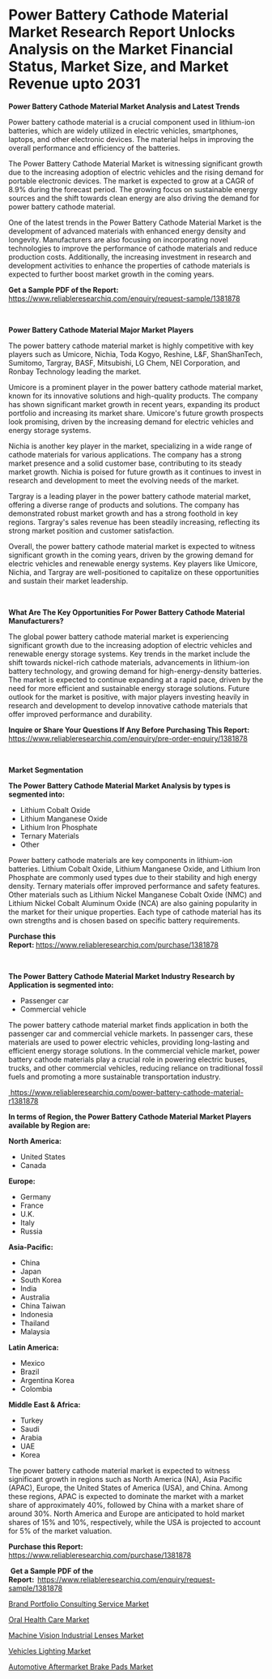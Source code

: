 <p><h1>Power Battery Cathode Material Market Research Report Unlocks Analysis on the Market Financial Status, Market Size, and Market Revenue upto 2031</h1></p><p><strong>Power Battery Cathode Material Market Analysis and Latest Trends</strong></p>
<p><p>Power battery cathode material is a crucial component used in lithium-ion batteries, which are widely utilized in electric vehicles, smartphones, laptops, and other electronic devices. The material helps in improving the overall performance and efficiency of the batteries.</p><p>The Power Battery Cathode Material Market is witnessing significant growth due to the increasing adoption of electric vehicles and the rising demand for portable electronic devices. The market is expected to grow at a CAGR of 8.9% during the forecast period. The growing focus on sustainable energy sources and the shift towards clean energy are also driving the demand for power battery cathode material.</p><p>One of the latest trends in the Power Battery Cathode Material Market is the development of advanced materials with enhanced energy density and longevity. Manufacturers are also focusing on incorporating novel technologies to improve the performance of cathode materials and reduce production costs. Additionally, the increasing investment in research and development activities to enhance the properties of cathode materials is expected to further boost market growth in the coming years.</p></p>
<p><strong>Get a Sample PDF of the Report:&nbsp;</strong> <a href="https://www.reliableresearchiq.com/enquiry/request-sample/1381878">https://www.reliableresearchiq.com/enquiry/request-sample/1381878</a></p>
<p>&nbsp;</p>
<p><strong>Power Battery Cathode Material Major Market Players</strong></p>
<p><p>The power battery cathode material market is highly competitive with key players such as Umicore, Nichia, Toda Kogyo, Reshine, L&F, ShanShanTech, Sumitomo, Targray, BASF, Mitsubishi, LG Chem, NEI Corporation, and Ronbay Technology leading the market.</p><p>Umicore is a prominent player in the power battery cathode material market, known for its innovative solutions and high-quality products. The company has shown significant market growth in recent years, expanding its product portfolio and increasing its market share. Umicore's future growth prospects look promising, driven by the increasing demand for electric vehicles and energy storage systems.</p><p>Nichia is another key player in the market, specializing in a wide range of cathode materials for various applications. The company has a strong market presence and a solid customer base, contributing to its steady market growth. Nichia is poised for future growth as it continues to invest in research and development to meet the evolving needs of the market.</p><p>Targray is a leading player in the power battery cathode material market, offering a diverse range of products and solutions. The company has demonstrated robust market growth and has a strong foothold in key regions. Targray's sales revenue has been steadily increasing, reflecting its strong market position and customer satisfaction.</p><p>Overall, the power battery cathode material market is expected to witness significant growth in the coming years, driven by the growing demand for electric vehicles and renewable energy systems. Key players like Umicore, Nichia, and Targray are well-positioned to capitalize on these opportunities and sustain their market leadership.</p></p>
<p>&nbsp;</p>
<p><strong>What Are The Key Opportunities For Power Battery Cathode Material Manufacturers?</strong></p>
<p><p>The global power battery cathode material market is experiencing significant growth due to the increasing adoption of electric vehicles and renewable energy storage systems. Key trends in the market include the shift towards nickel-rich cathode materials, advancements in lithium-ion battery technology, and growing demand for high-energy-density batteries. The market is expected to continue expanding at a rapid pace, driven by the need for more efficient and sustainable energy storage solutions. Future outlook for the market is positive, with major players investing heavily in research and development to develop innovative cathode materials that offer improved performance and durability.</p></p>
<p><strong>Inquire or Share Your Questions If Any Before Purchasing This Report:</strong> <a href="https://www.reliableresearchiq.com/enquiry/pre-order-enquiry/1381878">https://www.reliableresearchiq.com/enquiry/pre-order-enquiry/1381878</a></p>
<p>&nbsp;</p>
<p><strong>Market Segmentation</strong></p>
<p><strong>The Power Battery Cathode Material Market Analysis by types is segmented into:</strong></p>
<p><ul><li>Lithium Cobalt Oxide</li><li>Lithium Manganese Oxide</li><li>Lithium Iron Phosphate</li><li>Ternary Materials</li><li>Other</li></ul></p>
<p><p>Power battery cathode materials are key components in lithium-ion batteries. Lithium Cobalt Oxide, Lithium Manganese Oxide, and Lithium Iron Phosphate are commonly used types due to their stability and high energy density. Ternary materials offer improved performance and safety features. Other materials such as Lithium Nickel Manganese Cobalt Oxide (NMC) and Lithium Nickel Cobalt Aluminum Oxide (NCA) are also gaining popularity in the market for their unique properties. Each type of cathode material has its own strengths and is chosen based on specific battery requirements.</p></p>
<p><strong>Purchase this Report:&nbsp;</strong><a href="https://www.reliableresearchiq.com/purchase/1381878">https://www.reliableresearchiq.com/purchase/1381878</a></p>
<p>&nbsp;</p>
<p><strong>The Power Battery Cathode Material Market Industry Research by Application is segmented into:</strong></p>
<p><ul><li>Passenger car</li><li>Commercial vehicle</li></ul></p>
<p><p>The power battery cathode material market finds application in both the passenger car and commercial vehicle markets. In passenger cars, these materials are used to power electric vehicles, providing long-lasting and efficient energy storage solutions. In the commercial vehicle market, power battery cathode materials play a crucial role in powering electric buses, trucks, and other commercial vehicles, reducing reliance on traditional fossil fuels and promoting a more sustainable transportation industry.</p></p>
<p><a href="https://www.reliableresearchiq.com/power-battery-cathode-material-r1381878">&nbsp;https://www.reliableresearchiq.com/power-battery-cathode-material-r1381878</a></p>
<p><strong>In terms of Region, the Power Battery Cathode Material Market Players available by Region are:</strong></p>
<p>
    <p> <strong> North America: </strong>
        <ul>
            <li>United States</li>
            <li>Canada</li>
        </ul>
        </p> 
    <p> <strong> Europe: </strong>
        <ul>
            <li>Germany</li>
            <li>France</li>
            <li>U.K.</li>
            <li>Italy</li>
            <li>Russia</li>
        </ul>
        </p> 
    <p> <strong> Asia-Pacific: </strong>
        <ul>
            <li>China</li>
            <li>Japan</li>
            <li>South Korea</li>
            <li>India</li>
            <li>Australia</li>
            <li>China Taiwan</li>
            <li>Indonesia</li>
            <li>Thailand</li>
            <li>Malaysia</li>
        </ul>
        </p> 
    <p> <strong> Latin America: </strong>
        <ul>
            <li>Mexico</li>
            <li>Brazil</li>
            <li>Argentina Korea</li>
            <li>Colombia</li>
        </ul>
        </p> 
    <p> <strong> Middle East & Africa: </strong>
        <ul>
            <li>Turkey</li>
            <li>Saudi</li>
            <li>Arabia</li>
            <li>UAE</li>
            <li>Korea</li>
        </ul>
    </p>
    </p>
<p><p>The power battery cathode material market is expected to witness significant growth in regions such as North America (NA), Asia Pacific (APAC), Europe, the United States of America (USA), and China. Among these regions, APAC is expected to dominate the market with a market share of approximately 40%, followed by China with a market share of around 30%. North America and Europe are anticipated to hold market shares of 15% and 10%, respectively, while the USA is projected to account for 5% of the market valuation.</p></p>
<p><strong>Purchase this Report: </strong><a href="https://www.reliableresearchiq.com/purchase/1381878">https://www.reliableresearchiq.com/purchase/1381878</a></p>
<p>&nbsp;<strong>Get a Sample PDF of the Report:&nbsp;&nbsp;</strong><a href="https://www.reliableresearchiq.com/enquiry/request-sample/1381878">https://www.reliableresearchiq.com/enquiry/request-sample/1381878</a></p>
<p><strong></strong></p>
<p><p><a href="https://github.com/indrystar/Market-Research-Report-List-4/blob/main/brand-portfolio-consulting-service-market.md">Brand Portfolio Consulting Service Market</a></p><p><a href="https://www.linkedin.com/pulse/market-forecast-global-oral-health-care-trends-impact-j55yc?trackingId=8Fr1rQnsa58hoCuPmQoh%2Fw%3D%3D">Oral Health Care Market</a></p><p><a href="https://github.com/josesg55/Market-Research-Report-List-3/blob/main/machine-vision-industrial-lenses-market.md">Machine Vision Industrial Lenses Market</a></p><p><a href="https://medium.com/@addiehirthe44/deep-dive-into-the-vehicles-lighting-market-itstrends-market-segmentation-and-competitive-c0a091b3d8c9">Vehicles Lighting Market</a></p><p><a href="https://medium.com/@audieyost2008/automotive-aftermarket-brake-pads-market-market-segmentation-geographical-regions-and-market-1b35202aa520">Automotive Aftermarket Brake Pads Market</a></p></p>